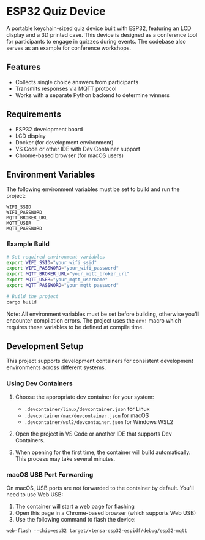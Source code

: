 # ESP32 Quiz Device

A portable keychain-sized quiz device built with ESP32, featuring an LCD display and a 3D printed case. This device is designed as a conference tool for participants to engage in quizzes during events. The codebase also serves as an example for conference workshops.

## Features

- Collects single choice answers from participants
- Transmits responses via MQTT protocol
- Works with a separate Python backend to determine winners

## Requirements

- ESP32 development board
- LCD display
- Docker (for development environment)
- VS Code or other IDE with Dev Container support
- Chrome-based browser (for macOS users)

## Environment Variables

The following environment variables must be set to build and run the project:

```
WIFI_SSID
WIFI_PASSWORD
MQTT_BROKER_URL
MQTT_USER
MQTT_PASSWORD
```

### Example Build

```bash
# Set required environment variables
export WIFI_SSID="your_wifi_ssid"
export WIFI_PASSWORD="your_wifi_password"
export MQTT_BROKER_URL="your_mqtt_broker_url"
export MQTT_USER="your_mqtt_username"
export MQTT_PASSWORD="your_mqtt_password"

# Build the project
cargo build
```

Note: All environment variables must be set before building, otherwise you'll encounter compilation errors. The project uses the `env!` macro which requires these variables to be defined at compile time.

## Development Setup

This project supports development containers for consistent development environments across different systems.

### Using Dev Containers

1. Choose the appropriate dev container for your system:
   - `.devcontainer/linux/devcontainer.json` for Linux
   - `.devcontainer/mac/devcontainer.json` for macOS
   - `.devcontainer/wsl2/devcontainer.json` for Windows WSL2

2. Open the project in VS Code or another IDE that supports Dev Containers.

3. When opening for the first time, the container will build automatically. This process may take several minutes.

### macOS USB Port Forwarding

On macOS, USB ports are not forwarded to the container by default. You'll need to use Web USB:

1. The container will start a web page for flashing
2. Open this page in a Chrome-based browser (which supports Web USB)
3. Use the following command to flash the device:

```
web-flash --chip=esp32 target/xtensa-esp32-espidf/debug/esp32-mqtt
```

